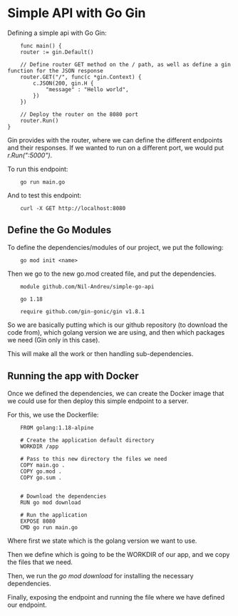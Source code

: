 # Simple API with Go Gin
Defining a simple api with Go Gin:
```{go}
    func main() {
	router := gin.Default()

	// Define router GET method on the / path, as well as define a gin function for the JSON response
	router.GET("/", func(c *gin.Context) {
		c.JSON(200, gin.H {
			"message" : "Hello world",
		})
	})

	// Deploy the router on the 8080 port
	router.Run()
}
```
Gin provides with the router, where we can define the different endpoints and their responses.
If we wanted to run on a different port, we would put *r.Run(":5000")*.

To run this endpoint:
```
    go run main.go
```

And to test this endpoint:
```
    curl -X GET http://localhost:8080
```

## Define the Go Modules

To define the dependencies/modules of our project, we put the following:
```{go}
    go mod init <name>
```

Then we go to the new go.mod created file, and put the dependencies.
```{go}
    module github.com/Nil-Andreu/simple-go-api

    go 1.18

    require github.com/gin-gonic/gin v1.8.1
```
So we are basically putting which is our github repository (to download the code from), which golang version we are using, and then which packages we need (Gin only in this case).

This will make all the work or then handling sub-dependencies.

## Running the app with Docker

Once we defined the dependencies, we can create the Docker image that we could use for then deploy this simple endpoint to a server.

For this, we use the Dockerfile:
```{go}
    FROM golang:1.18-alpine

    # Create the application default directory
    WORKDIR /app

    # Pass to this new directory the files we need
    COPY main.go .
    COPY go.mod .
    COPY go.sum .

    
    # Download the dependencies
    RUN go mod download

    # Run the application
    EXPOSE 8080
    CMD go run main.go
```
Where first we state which is the golang version we want to use.

Then we define which is going to be the WORKDIR of our app, and we copy the files that we need.

Then, we run the *go mod download* for installing the necessary dependencies.

Finally, exposing the endpoint and running the file where we have defined our endpoint.
